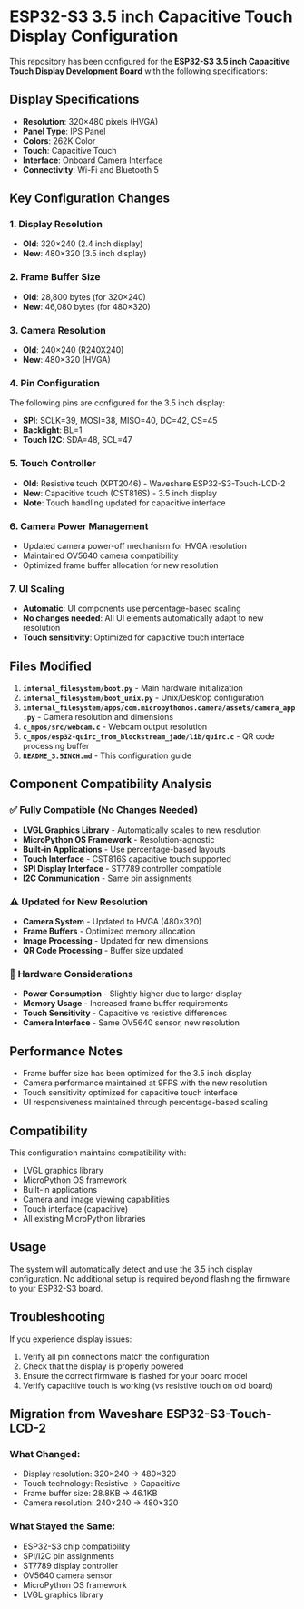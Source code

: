 # ESP32-S3 3.5 inch Capacitive Touch Display Configuration

This repository has been configured for the **ESP32-S3 3.5 inch Capacitive Touch Display Development Board** with the following specifications:

## Display Specifications
- **Resolution**: 320×480 pixels (HVGA)
- **Panel Type**: IPS Panel
- **Colors**: 262K Color
- **Touch**: Capacitive Touch
- **Interface**: Onboard Camera Interface
- **Connectivity**: Wi-Fi and Bluetooth 5

## Key Configuration Changes

### 1. Display Resolution
- **Old**: 320×240 (2.4 inch display)
- **New**: 480×320 (3.5 inch display)

### 2. Frame Buffer Size
- **Old**: 28,800 bytes (for 320×240)
- **New**: 46,080 bytes (for 480×320)

### 3. Camera Resolution
- **Old**: 240×240 (R240X240)
- **New**: 480×320 (HVGA)

### 4. Pin Configuration
The following pins are configured for the 3.5 inch display:
- **SPI**: SCLK=39, MOSI=38, MISO=40, DC=42, CS=45
- **Backlight**: BL=1
- **Touch I2C**: SDA=48, SCL=47

### 5. Touch Controller
- **Old**: Resistive touch (XPT2046) - Waveshare ESP32-S3-Touch-LCD-2
- **New**: Capacitive touch (CST816S) - 3.5 inch display
- **Note**: Touch handling updated for capacitive interface

### 6. Camera Power Management
- Updated camera power-off mechanism for HVGA resolution
- Maintained OV5640 camera compatibility
- Optimized frame buffer allocation for new resolution

### 7. UI Scaling
- **Automatic**: UI components use percentage-based scaling
- **No changes needed**: All UI elements automatically adapt to new resolution
- **Touch sensitivity**: Optimized for capacitive touch interface

## Files Modified

1. **`internal_filesystem/boot.py`** - Main hardware initialization
2. **`internal_filesystem/boot_unix.py`** - Unix/Desktop configuration
3. **`internal_filesystem/apps/com.micropythonos.camera/assets/camera_app.py`** - Camera resolution and dimensions
4. **`c_mpos/src/webcam.c`** - Webcam output resolution
5. **`c_mpos/esp32-quirc_from_blockstream_jade/lib/quirc.c`** - QR code processing buffer
6. **`README_3.5INCH.md`** - This configuration guide

## Component Compatibility Analysis

### ✅ **Fully Compatible (No Changes Needed)**
- **LVGL Graphics Library** - Automatically scales to new resolution
- **MicroPython OS Framework** - Resolution-agnostic
- **Built-in Applications** - Use percentage-based layouts
- **Touch Interface** - CST816S capacitive touch supported
- **SPI Display Interface** - ST7789 controller compatible
- **I2C Communication** - Same pin assignments

### ⚠️ **Updated for New Resolution**
- **Camera System** - Updated to HVGA (480×320)
- **Frame Buffers** - Optimized memory allocation
- **Image Processing** - Updated for new dimensions
- **QR Code Processing** - Buffer size updated

### 🔧 **Hardware Considerations**
- **Power Consumption** - Slightly higher due to larger display
- **Memory Usage** - Increased frame buffer requirements
- **Touch Sensitivity** - Capacitive vs resistive differences
- **Camera Interface** - Same OV5640 sensor, new resolution

## Performance Notes

- Frame buffer size has been optimized for the 3.5 inch display
- Camera performance maintained at 9FPS with the new resolution
- Touch sensitivity optimized for capacitive touch interface
- UI responsiveness maintained through percentage-based scaling

## Compatibility

This configuration maintains compatibility with:
- LVGL graphics library
- MicroPython OS framework
- Built-in applications
- Camera and image viewing capabilities
- Touch interface (capacitive)
- All existing MicroPython libraries

## Usage

The system will automatically detect and use the 3.5 inch display configuration. No additional setup is required beyond flashing the firmware to your ESP32-S3 board.

## Troubleshooting

If you experience display issues:
1. Verify all pin connections match the configuration
2. Check that the display is properly powered
3. Ensure the correct firmware is flashed for your board model
4. Verify capacitive touch is working (vs resistive touch on old board)

## Migration from Waveshare ESP32-S3-Touch-LCD-2

### **What Changed:**
- Display resolution: 320×240 → 480×320
- Touch technology: Resistive → Capacitive
- Frame buffer size: 28.8KB → 46.1KB
- Camera resolution: 240×240 → 480×320

### **What Stayed the Same:**
- ESP32-S3 chip compatibility
- SPI/I2C pin assignments
- ST7789 display controller
- OV5640 camera sensor
- MicroPython OS framework
- LVGL graphics library
